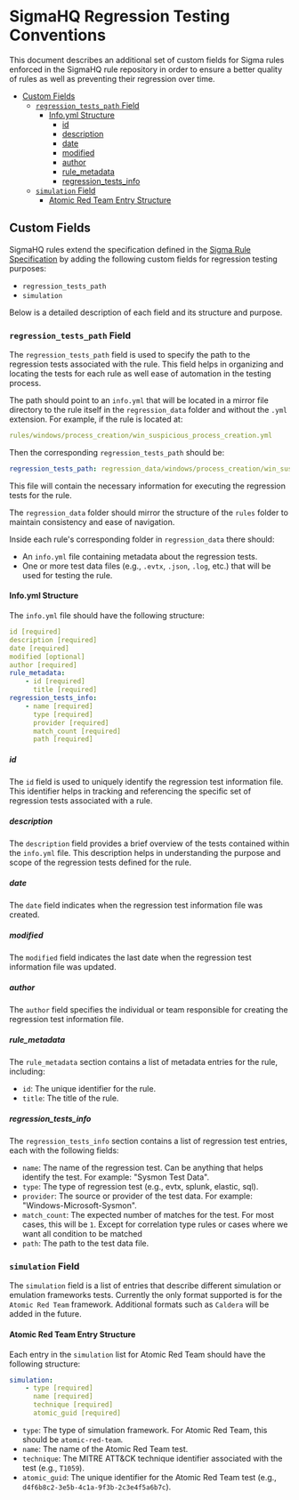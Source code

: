 # SigmaHQ Regression Testing Conventions

This document describes an additional set of custom fields for Sigma rules enforced in the SigmaHQ rule repository in order to ensure a better quality of rules as well as preventing their regression over time.

<!-- mdformat-toc start --slug=github --no-anchors --maxlevel=6 --minlevel=2 -->

- [Custom Fields](#custom-fields)
  - [`regression_tests_path` Field](#regression_tests_path-field)
    - [Info.yml Structure](#infoyml-structure)
      - [id](#id)
      - [description](#description)
      - [date](#date)
      - [modified](#modified)
      - [author](#author)
      - [rule_metadata](#rule_metadata)
      - [regression_tests_info](#regression_tests_info)
  - [`simulation` Field](#simulation-field)
    - [Atomic Red Team Entry Structure](#atomic-red-team-entry-structure)

<!-- mdformat-toc end -->

## Custom Fields

SigmaHQ rules extend the specification defined in the [Sigma Rule Specification](../specification/sigma-rules-specification.md) by adding the following custom fields for regression testing purposes:

- `regression_tests_path`
- `simulation`

Below is a detailed description of each field and its structure and purpose.

### `regression_tests_path` Field

The `regression_tests_path` field is used to specify the path to the regression tests associated with the rule. This field helps in organizing and locating the tests for each rule as well ease of automation in the testing process.

The path should point to an `info.yml` that will be located in a mirror file directory to the rule itself in the `regression_data` folder and without the `.yml` extension. For example, if the rule is located at:

```yaml
rules/windows/process_creation/win_suspicious_process_creation.yml
```

Then the corresponding `regression_tests_path` should be:

```yaml
regression_tests_path: regression_data/windows/process_creation/win_suspicious_process_creation/info.yml
```

This file will contain the necessary information for executing the regression tests for the rule.

The `regression_data` folder should mirror the structure of the `rules` folder to maintain consistency and ease of navigation.

Inside each rule's corresponding folder in `regression_data` there should:

- An `info.yml` file containing metadata about the regression tests.
- One or more test data files (e.g., `.evtx`, `.json`, `.log`, etc.) that will be used for testing the rule.

#### Info.yml Structure

The `info.yml` file should have the following structure:

```yaml
id [required]
description [required]
date [required]
modified [optional]
author [required]
rule_metadata:
    - id [required]
      title [required]
regression_tests_info:
    - name [required]
      type [required]
      provider [required]
      match_count [required]
      path [required]

```

##### id

The `id` field is used to uniquely identify the regression test information file. This identifier helps in tracking and referencing the specific set of regression tests associated with a rule.

##### description

The `description` field provides a brief overview of the tests contained within the `info.yml` file. This description helps in understanding the purpose and scope of the regression tests defined for the rule.

##### date

The `date` field indicates when the regression test information file was created.

##### modified

The `modified` field indicates the last date when the regression test information file was updated.

##### author

The `author` field specifies the individual or team responsible for creating the regression test information file.

##### rule_metadata

The `rule_metadata` section contains a list of metadata entries for the rule, including:

- `id`: The unique identifier for the rule.
- `title`: The title of the rule.

##### regression_tests_info

The `regression_tests_info` section contains a list of regression test entries, each with the following fields:

- `name`: The name of the regression test. Can be anything that helps identify the test. For example: "Sysmon Test Data".
- `type`: The type of regression test (e.g., evtx, splunk, elastic, sql).
- `provider`: The source or provider of the test data. For example: "Windows-Microsoft-Sysmon".
- `match_count`: The expected number of matches for the test. For most cases, this will be `1`. Except for correlation type rules or cases where we want all condition to be matched
- `path`: The path to the test data file.

### `simulation` Field

The `simulation` field is a list of entries that describe different simulation or emulation frameworks tests. Currently the only format supported is for the `Atomic Red Team` framework. Additional formats such as `Caldera` will be added in the future.

#### Atomic Red Team Entry Structure

Each entry in the `simulation` list for Atomic Red Team should have the following structure:

```yaml
simulation:
    - type [required]
      name [required]
      technique [required]
      atomic_guid [required]
```

- `type`: The type of simulation framework. For Atomic Red Team, this should be `atomic-red-team`.
- `name`: The name of the Atomic Red Team test.
- `technique`: The MITRE ATT&CK technique identifier associated with the test (e.g., `T1059`).
- `atomic_guid`: The unique identifier for the Atomic Red Team test (e.g., `d4f6b8c2-3e5b-4c1a-9f3b-2c3e4f5a6b7c`).
